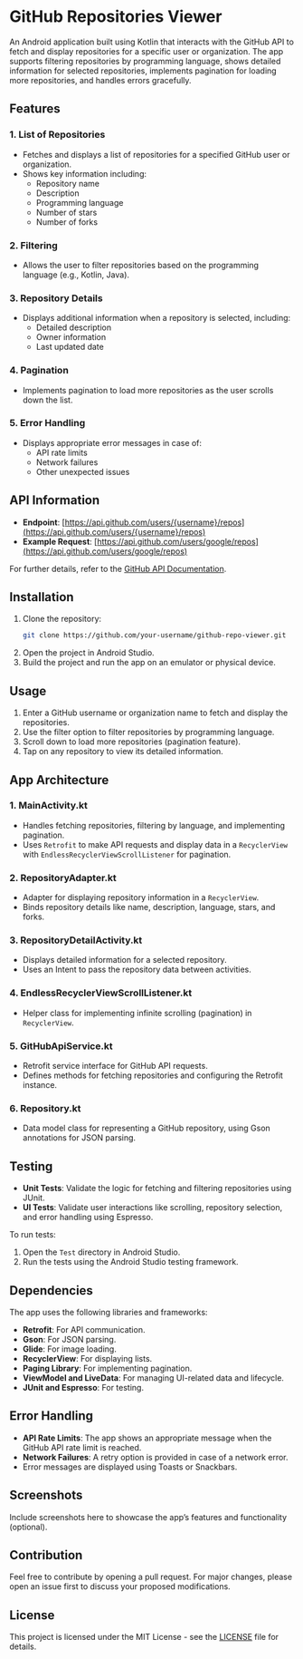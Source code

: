 # GitHub Repositories Viewer

An Android application built using Kotlin that interacts with the GitHub API to fetch and display repositories for a specific user or organization. The app supports filtering repositories by programming language, shows detailed information for selected repositories, implements pagination for loading more repositories, and handles errors gracefully.

## Features

### 1. List of Repositories
- Fetches and displays a list of repositories for a specified GitHub user or organization.
- Shows key information including:
  - Repository name
  - Description
  - Programming language
  - Number of stars
  - Number of forks

### 2. Filtering
- Allows the user to filter repositories based on the programming language (e.g., Kotlin, Java).

### 3. Repository Details
- Displays additional information when a repository is selected, including:
  - Detailed description
  - Owner information
  - Last updated date

### 4. Pagination
- Implements pagination to load more repositories as the user scrolls down the list.

### 5. Error Handling
- Displays appropriate error messages in case of:
  - API rate limits
  - Network failures
  - Other unexpected issues

## API Information

- **Endpoint**: [https://api.github.com/users/{username}/repos](https://api.github.com/users/{username}/repos)
- **Example Request**: [https://api.github.com/users/google/repos](https://api.github.com/users/google/repos)

For further details, refer to the [GitHub API Documentation](https://docs.github.com/en/rest).

## Installation

1. Clone the repository:
   ```bash
   git clone https://github.com/your-username/github-repo-viewer.git
   ```
2. Open the project in Android Studio.
3. Build the project and run the app on an emulator or physical device.

## Usage

1. Enter a GitHub username or organization name to fetch and display the repositories.
2. Use the filter option to filter repositories by programming language.
3. Scroll down to load more repositories (pagination feature).
4. Tap on any repository to view its detailed information.

## App Architecture

### 1. MainActivity.kt
- Handles fetching repositories, filtering by language, and implementing pagination.
- Uses `Retrofit` to make API requests and display data in a `RecyclerView` with `EndlessRecyclerViewScrollListener` for pagination.

### 2. RepositoryAdapter.kt
- Adapter for displaying repository information in a `RecyclerView`.
- Binds repository details like name, description, language, stars, and forks.

### 3. RepositoryDetailActivity.kt
- Displays detailed information for a selected repository.
- Uses an Intent to pass the repository data between activities.

### 4. EndlessRecyclerViewScrollListener.kt
- Helper class for implementing infinite scrolling (pagination) in `RecyclerView`.

### 5. GitHubApiService.kt
- Retrofit service interface for GitHub API requests.
- Defines methods for fetching repositories and configuring the Retrofit instance.

### 6. Repository.kt
- Data model class for representing a GitHub repository, using Gson annotations for JSON parsing.

## Testing

- **Unit Tests**: Validate the logic for fetching and filtering repositories using JUnit.
- **UI Tests**: Validate user interactions like scrolling, repository selection, and error handling using Espresso.

To run tests:
1. Open the `Test` directory in Android Studio.
2. Run the tests using the Android Studio testing framework.

## Dependencies

The app uses the following libraries and frameworks:
- **Retrofit**: For API communication.
- **Gson**: For JSON parsing.
- **Glide**: For image loading.
- **RecyclerView**: For displaying lists.
- **Paging Library**: For implementing pagination.
- **ViewModel and LiveData**: For managing UI-related data and lifecycle.
- **JUnit and Espresso**: For testing.

## Error Handling

- **API Rate Limits**: The app shows an appropriate message when the GitHub API rate limit is reached.
- **Network Failures**: A retry option is provided in case of a network error.
- Error messages are displayed using Toasts or Snackbars.

## Screenshots

Include screenshots here to showcase the app’s features and functionality (optional).

## Contribution

Feel free to contribute by opening a pull request. For major changes, please open an issue first to discuss your proposed modifications.

## License

This project is licensed under the MIT License - see the [LICENSE](LICENSE) file for details.
